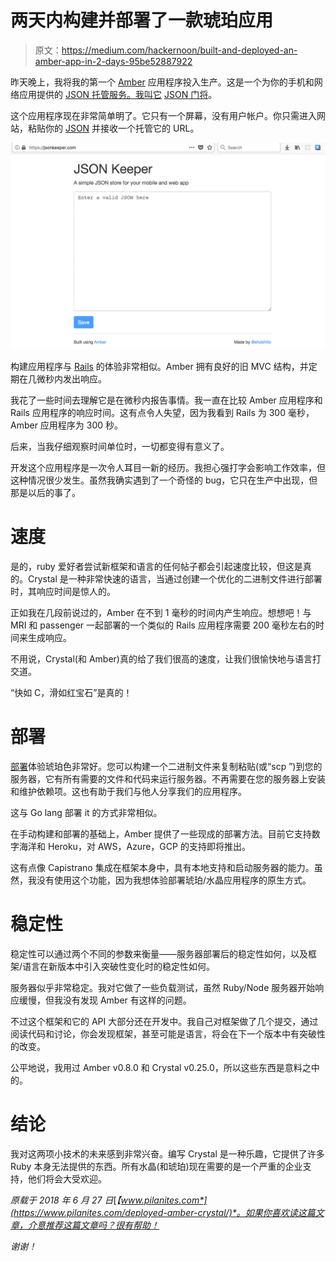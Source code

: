 # 两天内构建并部署了一款琥珀应用

> 原文：<https://medium.com/hackernoon/built-and-deployed-an-amber-app-in-2-days-95be52887922>

昨天晚上，我将我的第一个 [Amber](https://hackernoon.com/tagged/amber) 应用程序投入生产。这是一个为你的手机和网络应用提供的 [JSON 托管服务。我叫它](https://jsonkeeper.com/) [JSON 门将](https://jsonkeeper.com/)。

这个应用程序现在非常简单明了。它只有一个屏幕，没有用户帐户。你只需进入网站，粘贴你的 [JSON](https://hackernoon.com/tagged/json) 并接收一个托管它的 URL。

![](img/0877e019db8c2f202bcda87c16b1e74d.png)

构建应用程序与 [Rails](https://hackernoon.com/tagged/rails) 的体验非常相似。Amber 拥有良好的旧 MVC 结构，并定期在几微秒内发出响应。

我花了一些时间去理解它是在微秒内报告事情。我一直在比较 Amber 应用程序和 Rails 应用程序的响应时间。这有点令人失望，因为我看到 Rails 为 300 毫秒，Amber 应用程序为 300 秒。

后来，当我仔细观察时间单位时，一切都变得有意义了。

开发这个应用程序是一次令人耳目一新的经历。我担心强打字会影响工作效率，但这种情况很少发生。虽然我确实遇到了一个奇怪的 bug，它只在生产中出现，但那是以后的事了。

# 速度

是的，ruby 爱好者尝试新框架和语言的任何帖子都会引起速度比较，但这是真的。Crystal 是一种非常快速的语言，当通过创建一个优化的二进制文件进行部署时，其响应时间是惊人的。

正如我在几段前说过的，Amber 在不到 1 毫秒的时间内产生响应。想想吧！与 MRI 和 passenger 一起部署的一个类似的 Rails 应用程序需要 200 毫秒左右的时间来生成响应。

不用说，Crystal(和 Amber)真的给了我们很高的速度，让我们很愉快地与语言打交道。

“快如 C，滑如红宝石”是真的！

# 部署

[部署](https://hackernoon.com/tagged/deployment)体验琥珀色非常好。您可以构建一个二进制文件来复制粘贴(或“scp ”)到您的服务器，它有所有需要的文件和代码来运行服务器。不再需要在您的服务器上安装和维护依赖项。这也有助于我们与他人分享我们的应用程序。

这与 Go lang 部署 it 的方式非常相似。

在手动构建和部署的基础上，Amber 提供了一些现成的部署方法。目前它支持数字海洋和 Heroku，对 AWS，Azure，GCP 的支持即将推出。

这有点像 Capistrano 集成在框架本身中，具有本地支持和启动服务器的能力。虽然，我没有使用这个功能，因为我想体验部署琥珀/水晶应用程序的原生方式。

# 稳定性

稳定性可以通过两个不同的参数来衡量——服务器部署后的稳定性如何，以及框架/语言在新版本中引入突破性变化时的稳定性如何。

服务器似乎非常稳定。我对它做了一些负载测试，虽然 Ruby/Node 服务器开始响应缓慢，但我没有发现 Amber 有这样的问题。

不过这个框架和它的 API 大部分还在开发中。我自己对框架做了几个提交，通过阅读代码和讨论，你会发现框架，甚至可能是语言，将会在下一个版本中有突破性的改变。

公平地说，我用过 Amber v0.8.0 和 Crystal v0.25.0，所以这些东西是意料之中的。

# 结论

我对这两项小技术的未来感到非常兴奋。编写 Crystal 是一种乐趣，它提供了许多 Ruby 本身无法提供的东西。所有水晶(和琥珀)现在需要的是一个严重的企业支持，他们将会大受欢迎。

*原载于 2018 年 6 月 27 日*[*【www.pilanites.com*](https://www.pilanites.com/deployed-amber-crystal/)*。如果你喜欢读这篇文章，介意推荐这篇文章吗？很有帮助！*

*谢谢！*